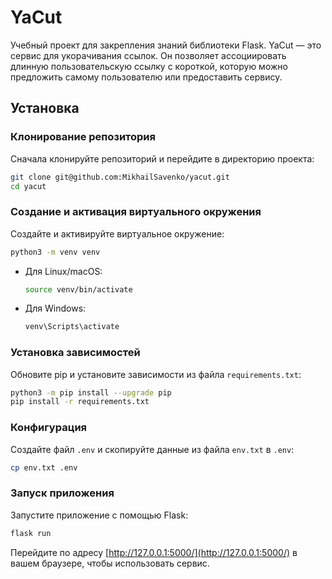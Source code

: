 # YaCut
Учебный проект для закрепления знаний библиотеки Flask.
YaCut —  это сервис для укорачивания ссылок. Он позволяет ассоциировать длинную пользовательскую ссылку с короткой, которую можно предложить самому пользователю или предоставить сервису.

## Установка

### Клонирование репозитория

Сначала клонируйте репозиторий и перейдите в директорию проекта:

```bash
git clone git@github.com:MikhailSavenko/yacut.git
cd yacut
```

### Создание и активация виртуального окружения

Создайте и активируйте виртуальное окружение:

```bash
python3 -m venv venv
```

* Для Linux/macOS:

    ```bash
    source venv/bin/activate
    ```

* Для Windows:

    ```bash
    venv\Scripts\activate
    ```

### Установка зависимостей

Обновите pip и установите зависимости из файла `requirements.txt`:

```bash
python3 -m pip install --upgrade pip
pip install -r requirements.txt
```

### Конфигурация

Создайте файл `.env` и скопируйте данные из файла `env.txt` в `.env`:

```bash
cp env.txt .env
```

### Запуск приложения

Запустите приложение с помощью Flask:

```bash
flask run
```

Перейдите по адресу [http://127.0.0.1:5000/](http://127.0.0.1:5000/) в вашем браузере, чтобы использовать сервис.